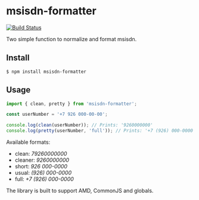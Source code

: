 # msisdn-formatter

[![Build Status](https://travis-ci.org/Dalee/msisdn-formatter.svg?branch=master)](https://travis-ci.org/Dalee/msisdn-formatter)

Two simple function to normalize and format msisdn.

## Install

```
$ npm install msisdn-formatter
```

## Usage

```js
import { clean, pretty } from 'msisdn-formatter';

const userNumber = '+7 926 000-00-00';

console.log(clean(userNumber)); // Prints: '9260000000'
console.log(pretty(userNumber, 'full')); // Prints: '+7 (926) 000-0000'
```

Available formats:
- clean: *79260000000*
- cleaner: *9260000000*
- short: *926 000-0000*
- usual: *(926) 000-0000*
- full: *+7 (926) 000-0000*

The library is built to support AMD, CommonJS and globals.

